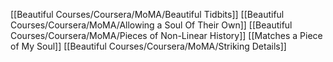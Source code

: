 [[Beautiful Courses/Coursera/MoMA/Beautiful Tidbits]]
[[Beautiful Courses/Coursera/MoMA/Allowing a Soul Of Their Own]]
[[Beautiful Courses/Coursera/MoMA/Pieces of Non-Linear History]]
[[Matches a Piece of My Soul]]
[[Beautiful Courses/Coursera/MoMA/Striking Details]]

